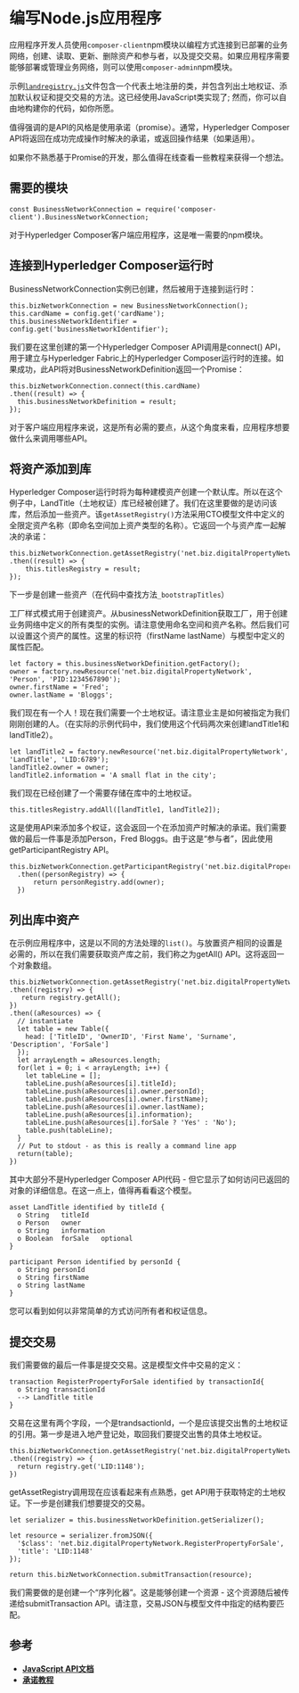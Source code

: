 # 编写Node.js应用程序

应用程序开发人员使用`composer-client`npm模块以编程方式连接到已部署的业务网络，创建、读取、更新、删除资产和参与者，以及提交交易。如果应用程序需要能够部署或管理业务网络，则可以使用`composer-admin`npm模块。

示例[`landregistry.js`](https://github.com/hyperledger/composer-sample-applications/blob/master/packages/digitalproperty-app/lib/landRegistry.js)文件包含一个代表土地注册的类，并包含列出土地权证、添加默认权证和提交交易的方法。这已经使用JavaScript类实现了; 然而，你可以自由地构建你的代码，如你所愿。

值得强调的是API的风格是使用承诺（promise）。通常，Hyperledger Composer API将返回在成功完成操作时解决的承诺，或返回操作结果（如果适用）。

如果你不熟悉基于Promise的开发，那么值得在线查看一些教程来获得一个想法。

## 需要的模块

```
const BusinessNetworkConnection = require('composer-client').BusinessNetworkConnection;
```

对于Hyperledger Composer客户端应用程序，这是唯一需要的npm模块。

## 连接到Hyperledger Composer运行时

BusinessNetworkConnection实例已创建，然后被用于连接到运行时：
```
this.bizNetworkConnection = new BusinessNetworkConnection();
this.cardName = config.get('cardName');
this.businessNetworkIdentifier = config.get('businessNetworkIdentifier');
```

我们要在这里创建的第一个Hyperledger Composer API调用是connect() API，用于建立与Hyperledger Fabric上的Hyperledger Composer运行时的连接。如果成功，此API将对BusinessNetworkDefinition返回一个Promise：
```
this.bizNetworkConnection.connect(this.cardName)
.then((result) => {
  this.businessNetworkDefinition = result;
});
```

对于客户端应用程序来说，这是所有必需的要点，从这个角度来看，应用程序想要做什么来调用哪些API。

## 将资产添加到库

Hyperledger Composer运行时将为每种建模资产创建一个默认库。所以在这个例子中，LandTitle（土地权证）库已经被创建了。我们在这里要做的是访问该库，然后添加一些资产。该`getAssetRegistry()`方法采用CTO模型文件中定义的全限定资产名称（即命名空间加上资产类型的名称）。它返回一个与资产库一起解决的承诺：
```
this.bizNetworkConnection.getAssetRegistry('net.biz.digitalPropertyNetwork.LandTitle')
.then((result) => {
    this.titlesRegistry = result;
});
```

下一步是创建一些资产（在代码中查找方法`_bootstrapTitles`）

工厂样式模式用于创建资产。从businessNetworkDefinition获取工厂，用于创建业务网络中定义的所有类型的实例。请注意使用命名空间和资产名称。然后我们可以设置这个资产的属性。这里的标识符（firstName lastName）与模型中定义的属性匹配。
```
let factory = this.businessNetworkDefinition.getFactory();
owner = factory.newResource('net.biz.digitalPropertyNetwork', 'Person', 'PID:1234567890');
owner.firstName = 'Fred';
owner.lastName = 'Bloggs';
```

我们现在有一个人！现在我们需要一个土地权证。请注意业主是如何被指定为我们刚刚创建的人。（在实际的示例代码中，我们使用这个代码两次来创建landTitle1和landTitle2）。
```
let landTitle2 = factory.newResource('net.biz.digitalPropertyNetwork', 'LandTitle', 'LID:6789');
landTitle2.owner = owner;
landTitle2.information = 'A small flat in the city';
```

我们现在已经创建了一个需要存储在库中的土地权证。
```
this.titlesRegistry.addAll([landTitle1, landTitle2]);
```

这是使用API来添加多个权证，这会返回一个在添加资产时解决的承诺。我们需要做的最后一件事是添加Person，Fred Bloggs。由于这是“参与者”，因此使用getParticipantRegistry API。
```
this.bizNetworkConnection.getParticipantRegistry('net.biz.digitalPropertyNetwork.Person')
  .then((personRegistry) => {
      return personRegistry.add(owner);
  })
```

## 列出库中资产

在示例应用程序中，这是以不同的方法处理的`list()`。与放置资产相同的设置是必需的，所以在我们需要获取资产库之前，我们称之为getAll() API。这将返回一个对象数组。
```
this.bizNetworkConnection.getAssetRegistry('net.biz.digitalPropertyNetwork.LandTitle')
.then((registry) => {
   return registry.getAll();
})
.then((aResources) => {
  // instantiate
  let table = new Table({
    head: ['TitleID', 'OwnerID', 'First Name', 'Surname', 'Description', 'ForSale']
  });
  let arrayLength = aResources.length;
  for(let i = 0; i < arrayLength; i++) {
    let tableLine = [];
    tableLine.push(aResources[i].titleId);
    tableLine.push(aResources[i].owner.personId);
    tableLine.push(aResources[i].owner.firstName);
    tableLine.push(aResources[i].owner.lastName);
    tableLine.push(aResources[i].information);
    tableLine.push(aResources[i].forSale ? 'Yes' : 'No');
    table.push(tableLine);
  }
  // Put to stdout - as this is really a command line app
  return(table);
})
```

其中大部分不是Hyperledger Composer API代码 - 但它显示了如何访问已返回的对象的详细信息。在这一点上，值得再看看这个模型。
```
asset LandTitle identified by titleId {
  o String   titleId
  o Person   owner
  o String   information
  o Boolean  forSale   optional
}

participant Person identified by personId {
  o String personId
  o String firstName
  o String lastName
}
```

您可以看到如何以非常简单的方式访问所有者和权证信息。

## 提交交易

我们需要做的最后一件事是提交交易。这是模型文件中交易的定义：
```
transaction RegisterPropertyForSale identified by transactionId{
  o String transactionId
  --> LandTitle title
}
```

交易在这里有两个字段，一个是trandsactionId，一个是应该提交出售的土地权证的引用。第一步是进入地产登记处，取回我们要提交出售的具体土地权证。
```
this.bizNetworkConnection.getAssetRegistry('net.biz.digitalPropertyNetwork.LandTitle')
.then((registry) => {
  return registry.get('LID:1148');
})
```

getAssetRegistry调用现在应该看起来有点熟悉，get API用于获取特定的土地权证。下一步是创建我们想要提交的交易。
```
let serializer = this.businessNetworkDefinition.getSerializer();

let resource = serializer.fromJSON({
  '$class': 'net.biz.digitalPropertyNetwork.RegisterPropertyForSale',
  'title': 'LID:1148'
});

return this.bizNetworkConnection.submitTransaction(resource);
```

我们需要做的是创建一个“序列化器”。这是能够创建一个资源 - 这个资源随后被传递给submitTransaction API。请注意，交易JSON与模型文件中指定的结构要匹配。

## 参考

- [**JavaScript API文档**](https://hyperledger.github.io/composer/api/api-doc-index.html)
- [**承诺教程**](https://scotch.io/tutorials/understanding-javascript-promises-pt-i-background-basics)
